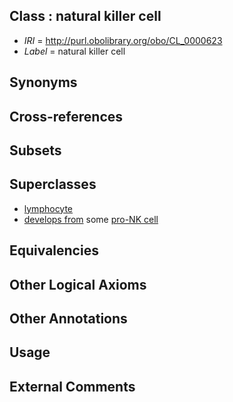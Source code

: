 
## Class : natural killer cell

 * *IRI* = http://purl.obolibrary.org/obo/CL_0000623
 * *Label* = natural killer cell

## Synonyms


## Cross-references


## Subsets


## Superclasses

 * [lymphocyte](../../CL/42/CL_0000542.md)
 * [develops from](../../RO/02/RO_0002202.md) some [pro-NK cell](../../CL/25/CL_0000825.md)

## Equivalencies


## Other Logical Axioms


## Other Annotations


## Usage


## External Comments

